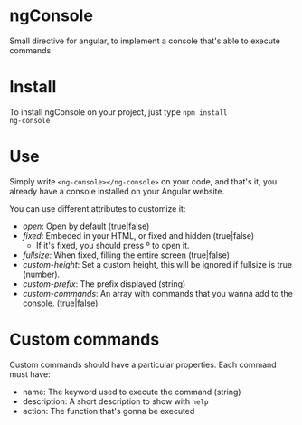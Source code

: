 # ngConsole
Small directive for angular, to implement a console that's able to execute commands

# Install
To install ngConsole on your project, just type <code>npm install ng-console</code>

# Use
Simply write <code>&lt;ng-console&gt;&lt;/ng-console&gt;</code> on your code, and that's it,
you already have a console installed on your Angular website.

You can use different attributes to customize it:
* *open*: Open by default (true|false)
* *fixed*: Embeded in your HTML, or fixed and hidden (true|false)
  * If it's fixed, you should press º to open it.
* *fullsize*: When fixed, filling the entire screen (true|false)
* *custom-height*: Set a custom height, this will be ignored if fullsize is true (number).
* *custom-prefix*: The prefix displayed (string)
* *custom-commands*: An array with commands that you wanna add to the console. (true|false)

# Custom commands
Custom commands should have a particular properties. Each command must have:
* name: The keyword used to execute the command (string)
* description: A short description to show with <code>help</code>
* action: The function that's gonna be executed
